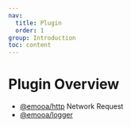 ```yaml
---
nav:
  title: Plugin
  order: 1
group: Introduction
toc: content
---
```


# Plugin Overview

- [@emooa/http](https://www.npmjs.com/package/@emooa/http) Network Request
- [@emooa/logger](https://www.npmjs.com/package/@emooa/logger)
